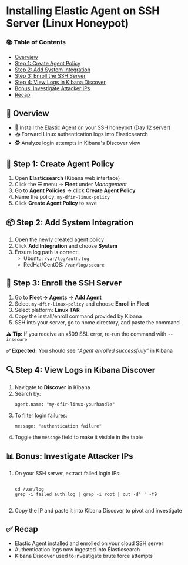 <h1>Installing Elastic Agent on SSH Server (Linux Honeypot)</h1>

<nav>
  <h3>📚 Table of Contents</h3>
  <ul>
    <li><a href="#overview">Overview</a></li>
    <li><a href="#create-policy">Step 1: Create Agent Policy</a></li>
    <li><a href="#add-system">Step 2: Add System Integration</a></li>
    <li><a href="#enroll-agent">Step 3: Enroll the SSH Server</a></li>
    <li><a href="#view-logs">Step 4: View Logs in Kibana Discover</a></li>
    <li><a href="#investigate-ip">Bonus: Investigate Attacker IPs</a></li>
    <li><a href="#recap">Recap</a></li>
  </ul>
</nav>

<h2 id="overview">🦆 Overview</h2>
<ul>
  <li>🔌 Install the Elastic Agent on your SSH honeypot (Day 12 server)</li>
  <li>📥 Forward Linux authentication logs into Elasticsearch</li>
  <li>🕵️ Analyze login attempts in Kibana's Discover view</li>
</ul>

<h2 id="create-policy">🧰 Step 1: Create Agent Policy</h2>
<ol>
  <li>Open <strong>Elasticsearch</strong> (Kibana web interface)</li>
  <li>Click the ☰ menu → <strong>Fleet</strong> under <em>Management</em></li>
  <li>Go to <strong>Agent Policies</strong> → click <strong>Create Agent Policy</strong></li>
  <li>Name the policy: <code>my-dfir-linux-policy</code></li>
  <li>Click <strong>Create Agent Policy</strong> to save</li>
</ol>

<h2 id="add-system">📦 Step 2: Add System Integration</h2>
<ol>
  <li>Open the newly created agent policy</li>
  <li>Click <strong>Add Integration</strong> and choose <strong>System</strong></li>
  <li>Ensure log path is correct:
    <ul>
      <li>Ubuntu: <code>/var/log/auth.log</code></li>
      <li>RedHat/CentOS: <code>/var/log/secure</code></li>
    </ul>
  </li>
</ol>

<h2 id="enroll-agent">🔗 Step 3: Enroll the SSH Server</h2>
<ol>
  <li>Go to <strong>Fleet → Agents</strong> → <strong>Add Agent</strong></li>
  <li>Select <code>my-dfir-linux-policy</code> and choose <strong>Enroll in Fleet</strong></li>
  <li>Select platform: <strong>Linux TAR</strong></li>
  <li>Copy the install/enroll command provided by Kibana</li>
  <li>SSH into your server, go to home directory, and paste the command</li>
</ol>

<p><strong>⚠️ Tip:</strong> If you receive an x509 SSL error, re-run the command with <code>--insecure</code></p>
<p><strong>✅ Expected:</strong> You should see “<em>Agent enrolled successfully</em>” in Kibana</p>

<h2 id="view-logs">🔍 Step 4: View Logs in Kibana Discover</h2>
<ol>
  <li>Navigate to <strong>Discover</strong> in Kibana</li>
  <li>Search by:
    <pre><code>agent.name: "my-dfir-linux-yourhandle"</code></pre>
  </li>
  <li>To filter login failures:
    <pre><code>message: "authentication failure"</code></pre>
  </li>
  <li>Toggle the <code>message</code> field to make it visible in the table</li>
</ol>

<h2 id="investigate-ip">📊 Bonus: Investigate Attacker IPs</h2>
<ol>
  <li>On your SSH server, extract failed login IPs:
    <pre><code>
cd /var/log
grep -i failed auth.log | grep -i root | cut -d' ' -f9
    </code></pre>
  </li>
  <li>Copy the IP and paste it into Kibana Discover to pivot and investigate</li>
</ol>

<h2 id="recap">✅ Recap</h2>
<ul>
  <li>Elastic Agent installed and enrolled on your cloud SSH server</li>
  <li>Authentication logs now ingested into Elasticsearch</li>
  <li>Kibana Discover used to investigate brute force attempts</li>
</ul>
